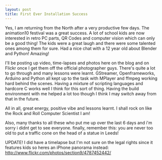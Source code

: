 ```yaml
--- 
layout: post
title: First Ever Installation Success
---
```


Yes, I am returning from the North after a very productive few days. The animation10 festival was a great success. A lot of school kids are now interested in retro PC parts, QR Codes and computer vision which can only be a good thing! The kids were a great laugh and there were some talented ones among them for sure. Had a nice chat with a 12 year old about Blender and Python! Amazing!


I'll be posting up video, time-lapses and photos here on the blog and on Flickr once I get them off the official photographer guys. There's quite a lot to go through and many lessons were learnt. GStreamer, Openframeworks, Arduino and Python all kept up to the task with MPlayer and ffmpeg working hard behind the scenes. Having a mixture of scripting languages and hardcore C works well I think for this sort of thing. Having the build environment with me helped a lot too though I think I may switch away from that in the future.


All in all, great energy, positive vibe and lessons learnt. I shall rock on like the Rock and Roll Computer Scientist I am!

Also, many thanks to all these who put me up over the last 6 days and i'm sorry i didnt get to see everyone. finally, remember this: you are never too old to put a traffic cone on the head of a statue in Leeds!


UPDATE! I did have a timelapse but I'm not sure on the legal rights since it features kids so heres an iPhone panorama instead: <a href="http://www.flickr.com/photos/section9/4787452442/">http://www.flickr.com/photos/section9/4787452442/</a>
